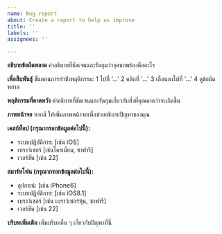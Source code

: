 ```yaml
---
name: Bug report
about: Create a report to help us improve
title: ''
labels: ''
assignees: ''

---
```


**อธิบายข้อผิดพลาด**
คําอธิบายที่ชัดเจนและรัดกุมว่าจุดบกพร่องคืออะไร

**เพื่อสืบพันธุ์**
ขั้นตอนการทําซ้ําพฤติกรรม:
1 ไปที่ '...'
2 คลิกที่ '...'
3 เลื่อนลงไปที่ '...'
4 ดูข้อผิดพลาด

**พฤติกรรมที่คาดหวัง**
คําอธิบายที่ชัดเจนและรัดกุมเกี่ยวกับสิ่งที่คุณคาดว่าจะเกิดขึ้น

**ภาพหน้าจอ**
หากมี ให้เพิ่มภาพหน้าจอเพื่อช่วยอธิบายปัญหาของคุณ

**เดสก์ท็อป (กรุณากรอกข้อมูลต่อไปนี้):**
 - ระบบปฏิบัติการ: [เช่น iOS]
 - เบราว์เซอร์ [เช่นโครเมี่ยม, ซาฟารี]
 - เวอร์ชัน [เช่น 22]

**สมาร์ทโฟน (กรุณากรอกข้อมูลต่อไปนี้):**
 - อุปกรณ์: [เช่น iPhone6]
 - ระบบปฏิบัติการ: [เช่น iOS8.1]
 - เบราว์เซอร์ [เช่น เบราว์เซอร์หุ้น, ซาฟารี]
 - เวอร์ชัน [เช่น 22]

**บริบทเพิ่มเติม**
เพิ่มบริบทอื่น ๆ เกี่ยวกับปัญหาที่นี่
